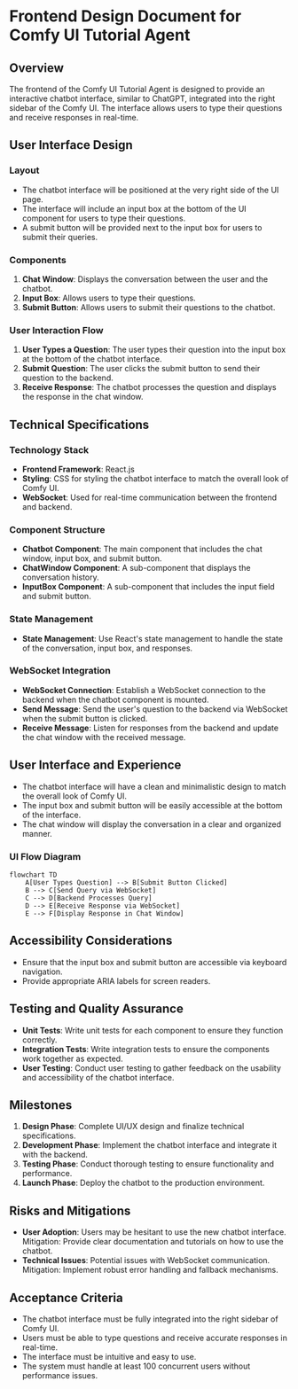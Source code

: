# Frontend Design Document for Comfy UI Tutorial Agent

## Overview
The frontend of the Comfy UI Tutorial Agent is designed to provide an interactive chatbot interface, similar to ChatGPT, integrated into the right sidebar of the Comfy UI. The interface allows users to type their questions and receive responses in real-time.

## User Interface Design

### Layout
- The chatbot interface will be positioned at the very right side of the UI page.
- The interface will include an input box at the bottom of the UI component for users to type their questions.
- A submit button will be provided next to the input box for users to submit their queries.

### Components
1. **Chat Window**: Displays the conversation between the user and the chatbot.
2. **Input Box**: Allows users to type their questions.
3. **Submit Button**: Allows users to submit their questions to the chatbot.

### User Interaction Flow
1. **User Types a Question**: The user types their question into the input box at the bottom of the chatbot interface.
2. **Submit Question**: The user clicks the submit button to send their question to the backend.
3. **Receive Response**: The chatbot processes the question and displays the response in the chat window.

## Technical Specifications

### Technology Stack
- **Frontend Framework**: React.js
- **Styling**: CSS for styling the chatbot interface to match the overall look of Comfy UI.
- **WebSocket**: Used for real-time communication between the frontend and backend.

### Component Structure
- **Chatbot Component**: The main component that includes the chat window, input box, and submit button.
- **ChatWindow Component**: A sub-component that displays the conversation history.
- **InputBox Component**: A sub-component that includes the input field and submit button.

### State Management
- **State Management**: Use React's state management to handle the state of the conversation, input box, and responses.

### WebSocket Integration
- **WebSocket Connection**: Establish a WebSocket connection to the backend when the chatbot component is mounted.
- **Send Message**: Send the user's question to the backend via WebSocket when the submit button is clicked.
- **Receive Message**: Listen for responses from the backend and update the chat window with the received message.

## User Interface and Experience
- The chatbot interface will have a clean and minimalistic design to match the overall look of Comfy UI.
- The input box and submit button will be easily accessible at the bottom of the interface.
- The chat window will display the conversation in a clear and organized manner.

### UI Flow Diagram

```mermaid
flowchart TD
    A[User Types Question] --> B[Submit Button Clicked]
    B --> C[Send Query via WebSocket]
    C --> D[Backend Processes Query]
    D --> E[Receive Response via WebSocket]
    E --> F[Display Response in Chat Window]
```

## Accessibility Considerations
- Ensure that the input box and submit button are accessible via keyboard navigation.
- Provide appropriate ARIA labels for screen readers.

## Testing and Quality Assurance
- **Unit Tests**: Write unit tests for each component to ensure they function correctly.
- **Integration Tests**: Write integration tests to ensure the components work together as expected.
- **User Testing**: Conduct user testing to gather feedback on the usability and accessibility of the chatbot interface.

## Milestones
1. **Design Phase**: Complete UI/UX design and finalize technical specifications.
2. **Development Phase**: Implement the chatbot interface and integrate it with the backend.
3. **Testing Phase**: Conduct thorough testing to ensure functionality and performance.
4. **Launch Phase**: Deploy the chatbot to the production environment.

## Risks and Mitigations
- **User Adoption**: Users may be hesitant to use the new chatbot interface. Mitigation: Provide clear documentation and tutorials on how to use the chatbot.
- **Technical Issues**: Potential issues with WebSocket communication. Mitigation: Implement robust error handling and fallback mechanisms.

## Acceptance Criteria
- The chatbot interface must be fully integrated into the right sidebar of Comfy UI.
- Users must be able to type questions and receive accurate responses in real-time.
- The interface must be intuitive and easy to use.
- The system must handle at least 100 concurrent users without performance issues.


